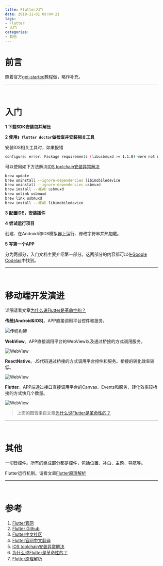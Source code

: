 ```yaml
---
title: Flutter入门
date: 2018-11-01 09:04:21
tags:
- Flutter
- 入门
categories:
- 其他
---
```


# 前言

照着官方[get-started](https://flutter.io/get-started/install/)教程做，略作补充。

-- -- --

<br>

# 入门

**1 下载SDK安装包并解压**

**2 使用`$ flutter doctor`做检查并安装相关工具**

安装IOS相关工具时，如果报错

```bash
configure: error: Package requirements (libusbmuxd >= 1.1.0) were not met:
```

可以使用如下方法解决[IOS toolchain安装异常解决](https://stackoverflow.com/questions/52602425/libusbmuxd-version-error-during-flutter-install/52604913#52604913)

```bash
brew update
brew uninstall --ignore-dependencies libimobiledevice
brew uninstall --ignore-dependencies usbmuxd
brew install --HEAD usbmuxd
brew unlink usbmuxd
brew link usbmuxd
brew install --HEAD libimobiledevice
```

**3 配置IDE，安装插件**

**4 尝试运行项目**

创建、在Android和IOS模拟器上运行、修改字符串并热加载。

**5  写第一个APP** 

分为两部分，入门文档主要介绍第一部分。这两部分的内容都可以在[Google Codelas](https://codelabs.developers.google.com/?cat=Flutter)中找到。

-- -- --

<br>



# 移动端开发演进

详细请看文章[为什么说Flutter是革命性的？](<http://www.infoq.com/cn/articles/why-is-flutter-revolutionary>)

**传统(Android&IOS)**。APP直接调用平台控件和服务。

![传统构架](/images/mobile_dev_oem.png)

**WebView**。APP直接调用平台的WebView以及通过桥接的方式调用服务。

![WebView](/images/mobile_dev_webview.png)

**ReactNative**。JS代码通过桥接的方式调用平台控件和服务。桥接的转化效率较低。

![WebView](/images/mobile_dev_rn.png)

**Flutter**。APP端通过接口直接调用平台的Canvas、Events和服务，转化效率较桥接的方式快几个数量。

![WebView](/images/mobile_dev_flutter.png)

> 上面的图皆来自文章[为什么说Flutter是革命性的？](<http://www.infoq.com/cn/articles/why-is-flutter-revolutionary>)

-----

<br>



# 其他

一切皆控件。所有的组成部分都是控件，包括位置、补白、主题、导航等。

Flutter运行机制。请看文章[Flutter原理解析](https://mp.weixin.qq.com/s/CQQXD0TrlbaNWjoClIcDtw)



----

<br>





# 参考

1. [Flutter官网](https://flutter.io/get-started/install/)
2. [Flutter Github](https://github.com/flutter/flutter)
3. [Flutter中文社区](https://flutter-io.cn/#section-keynotes)
4. [Flutter官网中文翻译](https://flutterchina.club/get-started/install/)
5. [IOS toolchain安装异常解决](https://stackoverflow.com/questions/52602425/libusbmuxd-version-error-during-flutter-install/52604913#52604913)
6. [为什么说Flutter是革命性的？](<http://www.infoq.com/cn/articles/why-is-flutter-revolutionary>)
7. [Flutter原理解析](https://mp.weixin.qq.com/s/CQQXD0TrlbaNWjoClIcDtw)